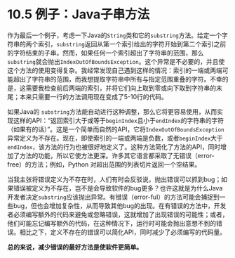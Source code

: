 # 10.5 例子：Java子串方法

作为最后一个例子，考虑一下Java的`String`类和它的`substring`方法。给定一个字符串的两个索引，`substring`返回从第一个索引给出的字符开始到第二个索引之前的字符结束的子串。然而，如果任何一个索引超出了字符串的范围，那么`substring`就会抛出`IndexOutOfBoundsException`。这个异常是不必要的，并且使这个方法的使用变得复杂。我经常发现自己遇到这样的情况：索引的一端或两端可能超出了字符串的范围，而我想提取字符串中所有与指定范围重叠的字符。不幸的是，这需要我检查前后两端的索引，并将它们向上取到零或向下取到字符串的末尾；本来只需要一行的方法调用现在变成了5-10行的代码。

如果Java的 `substring`方法能自动进行这种调整，那么它将更容易使用，从而实现这样的API：“返回索引大于或等于`beginIndex`且小于`endIndex`的字符串的字符（如果有的话）”。这是一个简单而自然的API，它将`IndexOutOfBoundsException`异常定义为不存在。现在，即使索引的一端或两端是负数，或者`beginIndex`大于`endIndex`，该方法的行为也被很好地定义了。这种方法简化了方法的API，同时增加了方法的功能，所以它使方法更深。许多其它语言都采取了无错误（error-free）的方法；例如，Python 对超出范围的列表切片返回一个空结果。

当我主张将错误定义为不存在时，人们有时会反驳说，抛出错误可以抓到bug；如果错误被定义为不存在，岂不是会导致软件的bug更多？也许这就是为什么Java开发者决定`substring`应该抛出异常。有错误（error-ful）的方法可能会捕捉到一些bug，但也会增加复杂性，从而导致其他bug的出现。在有错误的方法中，开发者必须编写额外的代码来避免或忽略错误，这就增加了出现错误的可能性；或者，他们可能忘记编写额外的代码，在这种情况下，运行时可能会抛出意想不到的错误。相比之下，定义不存在的错误可以简化API，同时减少了必须编写的代码量。

**总的来说，减少错误的最好方法是使软件更简单。**&#x20;
